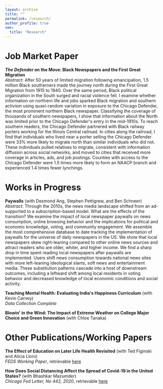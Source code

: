 ```yaml
---
layout: archive
title: ""
permalink: /research/
author_profile: true
seo:
  title: "Research"
---
```


# Job Market Paper
**_The Defender_ on the Move: Black Newspapers and the First Great Migration**  
*Abstract*: After 50 years of limited migration following emancipation, 1.5 million Black southerners made the journey north during the First Great Migration from 1915 to 1940. Over the same period, Black political organization in the South surged and racial violence fell. I examine whether information on northern life and jobs sparked Black migration and southern activism using quasi-random variation in exposure to the Chicago Defender, the most prominent northern Black newspaper. Classifying the coverage of thousands of southern newspapers, I show that information about the North was limited prior to the Chicago Defender's entry in the mid-1910s. To reach southern readers, the Chicago Defender partnered with Black railway porters working for the Illinois Central railroad. In cities along the railroad, I find that individuals who lived near a porter selling the Chicago Defender were 33% more likely to migrate north than similar individuals who did not. These individuals pulled relatives to migrate, consistent with information diffusion across social networks, and moved to cities that received more coverage in articles, ads, and job postings. Counties with access to the Chicago Defender were 1.5 times more likely to form an NAACP branch and experienced 1.4 times fewer lynchings.

# Works in Progress
**Paywalls** (with Desmond Ang, Stephen Pettigrew, and Ben Schneer)  
*Abstract*: Through the 2010s, the news media landscape shifted from an ad-supported to a subscription-based model. What are the effects of the transition? We examine the impact of local newspaper paywalls on news consumption, online browsing behavior and the implications for political and economic knowledge, voting, and community engagement. We assemble the most comprehensive database to date tracking the implementation of paywalls for the universe of daily newspapers in the US. We show that local newspapers skew right-leaning compared to other online news sources and attract readers who are older, whiter, and higher income. We find a sharp drop in time spent reading local newspapers after paywalls are implemented. Users shift news consumption towards national news sites with more left-leaning ideological slants, soft news and entertainment media. These substitution patterns cascade into a host of downstream outcomes, including a leftward shift among local residents in voting behavior and decreased knowledge of local economic conditions and social activity.

**Teaching Mental Health: Evaluating India's Happiness Curriculum** (with Kevin Carney)  
*Data Collection Complete*

**Blowin' in the Wind: The Impact of Extreme Weather on College Major Choice and Green Innovation** (with Chloe Tanaka)

# Other Publications/Working Papers
**The Effect of Education on Later Life Health Revisited** (with Ted Figinski and Alicia Lloro)  
*FEDS Working Paper*, retrievable <a href="https://www.federalreserve.gov/econres/feds/revisiting-the-effect-of-education-on-later-life-health.htm">here</a>

**How Does Social Distancing Affect the Spread of Covid-19 in the United States?** (with Bhashkar Mazumder)  
*Chicago Fed Letter, No 442, 2020*, retrievable <a href="https://www.chicagofed.org/publications/chicago-fed-letter/2020/442">here</a>